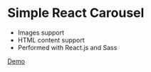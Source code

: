 <h1>Simple React Carousel</h1>

- Images support
- HTML content support
- Performed with React.js and Sass

<a href="//anastasiasurikova.com/demos/simple-react-carousel/">Demo</a>